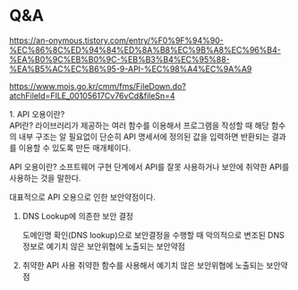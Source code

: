 # Q&A

https://an-onymous.tistory.com/entry/%F0%9F%94%90-%EC%86%8C%ED%94%84%ED%8A%B8%EC%9B%A8%EC%96%B4-%EA%B0%9C%EB%B0%9C-%EB%B3%B4%EC%95%88-%EA%B5%AC%EC%B6%95-9-API-%EC%98%A4%EC%9A%A9

https://www.mois.go.kr/cmm/fms/FileDown.do?atchFileId=FILE_00105617Cv76vCd&fileSn=4

<p>
1. API 오용이란?
<br>
API란? 라이브러리가 제공하는 여러 함수를 이용해서 프로그램을 작성할 때 해당 함수의 내부 구조는 알 필요없이 단순히 API 명세서에 정의된 값을 입력하면 반환되는 결과를 이용할 수 있도록 만든 매개체이다.

API 오용이란? 소프트웨어 구현 단계에서 API를 잘못 사용하거나 보안에 취약한 API를 사용하는 것을 말한다.

대표적으로 API 오용으로 인한 보안약점이다.
1. DNS Lookup에 의존한 보안 결정

    도메인명 확인(DNS lookup)으로 보안결정을 수행할 때 악의적으로 변조된 
    DNS 정보로 예기치 않은 보안위협에 노출되는 보안약점

2. 취약한 API 사용
   취약한 함수를 사용해서 예기치 않은 보안위협에 노출되는 보안약점
